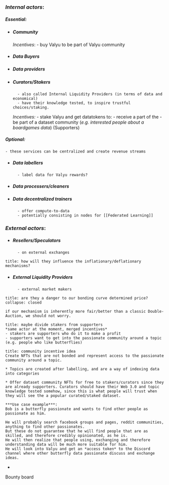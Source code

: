 ### *Internal actors*:

##### ***Essential***:
- ##### Community
	*Incentives*: 
		- buy Valyu to be part of Valyu community
- ##### Data Buyers
- ##### Data providers
- ##### Curators/Stakers
		- also called Internal Liquidity Providers (in terms of data and economical)
		- have their knowledge tested, to inspire trustful choices/staking.
	*Incentives:*
		- stake Valyu and get datatokens to:
			- receive a part of the 
			- be part of a dataset community (*e.g. interested people about a boardgames data*) (Supporters)

##### ***Optional***:
	- these services can be centralized and create revenue streams
- ##### Data labellers
		- label data for Valyu rewards?
- ##### Data processers/cleaners
- ##### Data decentralized trainers
		- offer compute-to-data
		- potentially consisting in nodes for [[Federated Learning]]


### *External actors*:
- ##### Resellers/Speculators
		- on external exchanges

```ad-question:
title: how will they influence the inflationary/deflationary mechanisms?

```
	
- ##### External Liquidity Providers
		- external market makers
```ad-danger
title: are they a danger to our bonding curve determined price?
collapse: closed

if our mechanism is inherently more fair/better than a classic Double-Auction, we should not worry. 

```
	



```ad-tip
title: maybe divide stakers from supporters
*same actor at the moment, merged incentives*
- stakers are supporters who do it to make a profit
- supporters want to get into the passionate community around a topic (e.g. people who like butterflies)
```

```ad-note
title: community incentive idea
Create NFTs that are not bonded and represent access to the passionate community around a topic.

* Topics are created after labelling, and are a way of indexing data into categories

* Offer dataset community NFTs for free to stakers/curators since they are already supporters. Curators should have their Web 3.0 and topic knowledge tested somehow, since this is what people will trust when they will see the a popular curated/staked dataset.

***Use case example***:
Bob is a butterfly passionate and wants to find other people as passionate as him. 

He will probably search facebook groups and pages, reddit communities, anything to find other passionates. 
But these do not guarantee that he will find people that are as skilled, and therefore credibly opinionated, as he is.
He will then realize that people using, exchanging and therefore understanding data will be much more suitable for him.
He will look into Valyu and get an *access token* to the Discord channel where other butterfly data passionate discuss and exchange ideas.
```

- 

Bounty board 
